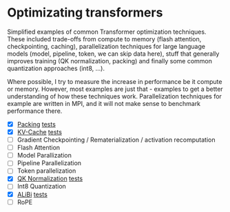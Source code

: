 # Optimizating transformers
Simplified examples of common Transformer optimization techniques. These included
trade-offs from compute to memory (flash attention, checkpointing, caching), parallelization techniques for large language models (model, pipeline,
token, we can skip data here), stuff that generally improves training (QK normalization,
packing) and finally some common quantization approaches (int8, ...).

Where possible, I try to measure the increase in performance be it compute or memory. 
However, most examples are just that - examples to get a better understanding of 
how these techniques work. Parallelization techniques for example are written in MPI,
and it will not make sense to benchmark performance there.

- [X] [Packing](https://github.com/lweitkamp/optimizing_transformers/blob/main/optimizing_transformers/alibi.py) [tests](https://github.com/lweitkamp/optimizing_transformers/blob/main/optimizing_transformers/alibi_test.py)
- [X] [KV-Cache](https://github.com/lweitkamp/optimizing_transformers/blob/main/optimizing_transformers/kv_cache.py) [tests](https://github.com/lweitkamp/optimizing_transformers/blob/main/optimizing_transformers/kv_cache_test.py)
- [ ] Gradient Checkpointing / Rematerialization / activation recomputation
- [ ] Flash Attention
- [ ] Model Parallization
- [ ] Pipeline Parallelization
- [ ] Token parallelization
- [X] [QK Normalization](https://github.com/lweitkamp/optimizing_transformers/blob/main/optimizing_transformers/qk_normalization.py) [tests](https://github.com/lweitkamp/optimizing_transformers/blob/main/optimizing_transformers/qk_normalization_test.py)
- [ ] Int8 Quantization
- [X] [ALiBi](https://github.com/lweitkamp/optimizing_transformers/blob/main/optimizing_transformers/alibi.py) [tests](https://github.com/lweitkamp/optimizing_transformers/blob/main/optimizing_transformers/alibi_test.py)
- [ ] RoPE